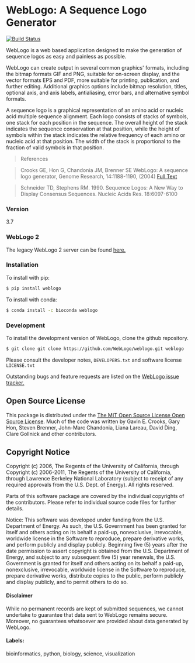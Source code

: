# WebLogo: A Sequence Logo Generator

[![Build Status](https://travis-ci.org/WebLogo/weblogo.svg?branch=master)](https://travis-ci.org/WebLogo/weblogo)

WebLogo is a web based application designed to make the generation of sequence logos as easy and painless as possible.

WebLogo can create output in several common graphics' formats, including the bitmap formats GIF and PNG, suitable for on-screen display, and the vector formats EPS and PDF, more suitable for printing, publication, and further editing. Additional graphics options include bitmap resolution, titles, optional axis, and axis labels, antialiasing, error bars, and alternative symbol formats.

A sequence logo is a graphical representation of an amino acid or nucleic acid multiple sequence alignment. Each logo consists of stacks of symbols, one stack for each position in the sequence. The overall height of the stack indicates the sequence conservation at that position, while the height of symbols within the stack indicates the relative frequency of each amino or nucleic acid at that position. The width of the stack is proportional to the fraction of valid symbols in that position.

> References

> Crooks GE, Hon G, Chandonia JM, Brenner SE WebLogo: A sequence logo generator, Genome Research, 14:1188-1190, (2004) [Full Text ](http://www.ncbi.nlm.nih.gov/pmc/articles/PMC419797/)

> Schneider TD, Stephens RM. 1990. Sequence Logos: A New Way to Display Consensus Sequences. Nucleic Acids Res. 18:6097-6100

### Version

3.7

### WebLogo 2

The legacy WebLogo 2 server can be found <a href="http://weblogo.berkeley.edu/">here.</a>

### Installation

To install with pip:

```sh
$ pip install weblogo
```

To install with conda:

```sh
$ conda install -c bioconda weblogo
```

### Development

To install the development version of WebLogo, clone the github repository.

```sh
$ git clone git clone https://github.com/WebLogo/weblogo.git weblogo
```

Please consult the developer notes, <code>DEVELOPERS.txt</code> and software license <code>LICENSE.txt</code>

Outstanding bugs and feature requests are listed on the <a href="https://github.com/CrooksEnsemble/weblogo/issues">WebLogo issue tracker.</a>

## Open Source License

This package is distributed under the <a href="https://mit-license.org/">The MIT Open Source License Open Source License</a>. Much of the code was written by Gavin E. Crooks, Gary Hon, Steven Brenner, John-Marc Chandonia, Liana Lareau, David Ding, Clare Gollnick and other contributors.

## Copyright Notice

Copyright (c) 2006, The Regents of the University of California, through Copyright (c) 2006-2011, The Regents of the University of California, through Lawrence Berkeley National Laboratory (subject to receipt of any required approvals from the U.S. Dept. of Energy). All rights reserved.

Parts of this software package are covered by the individual copyrights of the contributors. Please refer to individual source code files for further details.

Notice:
This software was developed under funding from the U.S. Department of Energy. As such, the U.S. Government has been granted for itself and others acting on its behalf a paid-up, nonexclusive, irrevocable, worldwide license in the Software to reproduce, prepare derivative works, and perform publicly and display publicly. Beginning five (5) years after the date permission to assert copyright is obtained from the U.S. Department of Energy, and subject to any subsequent five (5) year renewals, the U.S. Government is granted for itself and others acting on its behalf a paid-up, nonexclusive, irrevocable, worldwide license in the Software to reproduce, prepare derivative works, distribute
copies to the public, perform publicly and display publicly, and to permit others to do so.

#### Disclaimer

While no permanent records are kept of submitted sequences, we cannot undertake to guarantee that data sent to WebLogo remains secure. Moreover, no guarantees whatsoever are provided about data generated by WebLogo.

#### Labels:

bioinformatics, python, biology, science, visualization
